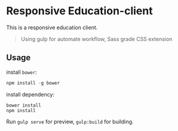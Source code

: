 # Responsive Education-client
  This is a responsive education client.
> Using gulp for automate workflow, Sass grade CSS extension

## Usage
install `bower`:
```javascript
npm install -g bower
```

install dependency:
```
bower install
npm install
```

Run `gulp serve` for preview, `gulp:build` for building.
